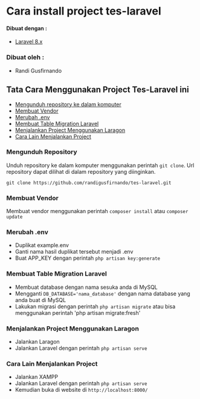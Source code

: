 # Cara install project tes-laravel

#### Dibuat dengan :
* [Laravel 8.x](https://laravel.com/docs/8.x)

### Dibuat oleh :
* Randi Gusfirnando

## Tata Cara Menggunakan Project Tes-Laravel ini
* [Mengunduh repository ke dalam komputer](#mengunduh-repository)
* [Membuat Vendor](#membuat-vendor)
* [Merubah .env](#merubah-.env)
* [Membuat Table Migration Laravel](#membuat-table-migration-laravel)
* [Menjalankan Project Menggunakan Laragon](#menjalankan-project-menggunakan-laragon)
* [Cara Lain Menjalankan Project](#cara-lain-menjalankan-project)

### Mengunduh Repository
Unduh repository ke dalam komputer menggunakan perintah `git clone`. Url
repository dapat dilihat di dalam repository yang diinginkan.
```
git clone https://github.com/randigusfirnando/tes-laravel.git
```
### Membuat Vendor
Membuat vendor menggunakan perintah `composer install` atau `composer update`

### Merubah .env
* Duplikat example.env
* Ganti nama hasil duplikat tersebut menjadi .env
* Buat APP_KEY dengan perintah `php artisan key:generate`

### Membuat Table Migration Laravel
* Membuat database dengan nama sesuka anda di MySQL
* Mengganti `DB_DATABASE='nama_database'` dengan nama database yang anda buat di MySQL
* Lakukan migrasi dengan perintah `php artisan migrate` atau bisa menggunakan perintah 'php artisan migrate:fresh'

### Menjalankan Project Menggunakan Laragon
* Jalankan Laragon
* Jalankan Laravel dengan perintah `php artisan serve`

### Cara Lain Menjalankan Project
* Jalankan XAMPP 
* Jalankan Laravel dengan perintah `php artisan serve`
* Kemudian buka di website di `http://localhost:8000/`
